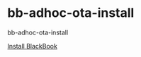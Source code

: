 # bb-adhoc-ota-install
bb-adhoc-ota-install


[Install BlackBook](itms-services://?action=download-manifest&url=https://www.dropbox.com/s/w5b3szjdb6fypm4/manifest.plist)
